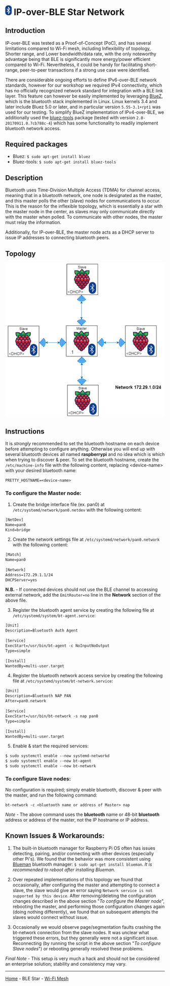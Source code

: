 # <img src="Bluetooth.svg" width="20" height="auto" alt="Bluetooth icon"> IP-over-BLE Star Network

## Introduction
IP-over-BLE was tested as a Proof-of-Concept (PoC), and has several limitations compared to Wi-Fi mesh, including Inflexibility of topology, Shorter range, and Lower bandwidth/data rate, with the only noteworthy advantage being that BLE is significantly more energy/power efficient compared to Wi-Fi. Nevertheless, it could be handy for facilitating short-range, peer-to-peer transactions if a strong use case were identified.

There are considerable ongoing efforts to define IPv6-over-BLE network standards, however for our workshop we required IPv4 connectivity, which has no officially recognized network standard for integration with a BLE link layer. This feature can however be easily implemented by leveraging [BlueZ](https://github.com/bluez/bluez), which is the bluetooth stack implemented in Linux. Linux kernels 3.4 and later include Bluez 5.0 or later, and in particular version `5.55-3.1+rpt1` was used for our testing.
To simplify BlueZ implementation of IPv4-over-BLE, we additionally used the [bluez-tools](https://github.com/khvzak/bluez-tools) package (tested with version `2.0-20170911.0.7cb788c-4`) which has some functionality to readily implement bluetooth network access.

## Required packages
- Bluez:        `$ sudo apt-get install bluez`
- Bluez-tools:  `$ sudo apt-get install bluez-tools`


## Description
Bluetooth uses Time-Division Multiple Access (TDMA) for channel access, meaning that in a bluetooth network, one node is designated as the master, and this master polls the other (slave) nodes for communications to occur. This is the reason for the inflexible topology, which is essentially a star with the master node in the center, as slaves may only communicate directly with the master when polled. To communicate with other nodes, the master must relay the information.

Additionally, for IP-over-BLE, the master node acts as a DHCP server to issue IP addresses to connecting bluetooth peers.


## Topology
<img src="BLE_topology.png" width="600" height="auto"> 


## Instructions
It is *strongly* recommended to set the bluetooth hostname on each device before attempting to configure anything. Otherwise you will end up with several bluetooth devices all named __raspberrypi__ and no idea which is which when trying to discover & peer.
To set the bluetooth hostname, create the `/etc/machine-info` file with the following content, replacing &lt;device-name&gt; with your desired bluetooth name:
```
PRETTY_HOSTNAME=<device-name>
```


### To configure the Master node:
1. Create the bridge interface file (ex. pan0) at `/etc/systemd/network/pan0.netdev` with the following content:
```
[NetDev]
Name=pan0
Kind=bridge
```

2. Create the network settings file at `/etc/systemd/network/pan0.network` with the following content:
```
[Match]
Name=pan0

[Network]
Address=172.29.1.1/24
DHCPServer=yes
```
__N.B.__ - If connected devices should not use the BLE channel to accessing external network, add the `EmitRouter=no` line in the **Network** section of the above file.

3. Register the bluetooth agent service by creating the following file at `/etc/systemd/system/bt-agent.service`:
```
[Unit]
Description=Bluetooth Auth Agent

[Service]
ExecStart=/usr/bin/bt-agent -c NoInputNoOutput
Type=simple

[Install]
WantedBy=multi-user.target
```

4. Register the bluetooth network access service by creating the following file at `/etc/systemd/system/bt-network.service`:
```
[Unit]
Description=Bluetooth NAP PAN
After=pan0.network

[Service]
ExecStart=/usr/bin/bt-network -s nap pan0
Type=simple

[Install]
WantedBy=multi-user.target
```

5. Enable & start the required services:
```
$ sudo systemctl enable --now systemd-networkd
$ sudo systemctl enable --now bt-agent
$ sudo systemctl enable --now bt-network
```


### To configure Slave nodes:
No configuration is required; simply enable bluetooth, discover & peer with the master, and run the following command:
```
bt-network -c <bluetooth name or address of Master> nap
```
_Note_ - The above command uses the **bluetooth** name or 48-bit **bluetooth** address or address of the master, not the IP hostname or IP address.
  
## Known Issues & Workarounds:
1. The built-in bluetooth manager for Raspberry Pi OS often has issues detecting, pairing, and/or connecting with other devices (especially other Pi's). We found that the behavior was more consistent using [Blueman](https://github.com/blueman-project/blueman) bluetooth manager: `$ sudo apt-get install blueman`. 
_It is recommended to reboot after installing Blueman._
  
2. Over repeated implementations of this topology we found that occasionally, after configuring the master and attempting to connect a slave, the slave would give an error saying `Network service is not supported by this device`. After removing/deleting the configuration changes described in the above section "_To configure the Master node_", rebooting the master, and performing those configuration changes again (doing nothing differently), we found that on subsequent attempts the slaves would connect without issue. 

3. Occasionally we would observe page/segmentation faults crashing the bt-network connection from the slave nodes. It was unclear what triggered these errors, but they generally were not a significant issue. Reconnecting (by running the script in the above section "_To configure Slave nodes_") or rebooting generally resolved these problems.

_Final Note_ - This setup is very much a hack and should not be considered an enterprise solution; stability and consistency may vary.

___
[Home](/../../) - BLE Star - [Wi-Fi Mesh](../WIFI_mesh)
